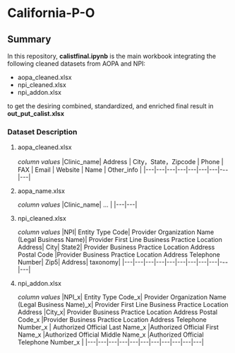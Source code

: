 # California-P-O

## Summary
In this repository, **calistfinal.ipynb** is the main workbook integrating the following cleaned datasets from AOPA and NPI: </br>
- aopa_cleaned.xlsx </br>
- npi_cleaned.xlsx </br>
- npi_addon.xlsx </br>

to get the desiring combined, standardized, and enriched final result in **out_put_calist.xlsx** </br>

### Dataset Description
1. aopa_cleaned.xlsx </br>

   *column values*
   |Clinic_name| Address | City，State，Zipcode | Phone | FAX | Email | Website | Name | Other_info |
   |---|---|---|---|---|---|---|---|---|


2. aopa_name.xlsx

   *column values*
   |Clinic_name| ... |
   |---|---|

3. npi_cleaned.xlsx

   *column values*
   |NPI|	Entity Type Code|	Provider Organization Name (Legal Business Name)|	Provider First Line Business Practice Location Address|	City|	State2|	          Provider Business Practice Location Address Postal Code	|Provider Business Practice Location Address Telephone Number|	Zip5|	Address|	taxonomy|
   |---|---|---|---|---|---|---|---|---|---|---|

5. npi_addon.xlsx

   *column values*
   |NPI_x|	Entity Type Code_x| Provider Organization Name (Legal Business Name)_x| Provider First Line Business Practice Location Address	|City_x|
   Provider Business Practice Location Address Postal Code_x	|Provider Business Practice Location Address Telephone Number_x	|
   Authorized Official Last Name_x	|Authorized Official First Name_x	|Authorized Official Middle Name_x	|Authorized Official Telephone Number_x	|
   |---|---|---|---|---|---|---|---|---|---|---|
